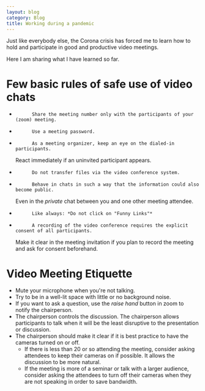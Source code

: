 ```yaml
---
layout: blog
category: Blog
title: Working during a pandemic
---
```

Just like everybody else, the Corona crisis has forced me to learn how to hold and participate in good and productive video meetings.

Here I am sharing what I have learned so far.


# Few basic rules of safe use of video chats
*           Share the meeting number only with the participants of your (zoom) meeting.
*           Use a meeting password.
*           As a meeting organizer, keep an eye on the dialed-in participants.
    React immediately if an uninvited participant appears.
*           Do not transfer files via the video conference system.
*           Behave in chats in such a way that the information could also become public.
    Even in the *private* chat between you and one other meeting attendee.
*           Like always: *Do not click on "Funny Links"*
*           A recording of the video conference requires the explicit consent of all participants.
    Make it clear in the meeting invitation if you plan to record the meeting and ask for consent beforehand.


# Video Meeting Etiquette
* Mute your microphone when you're not talking.
* Try to be in a well-lit space with little or no background noise.
* If you want to ask a question, use the *raise hand* button in zoom to notify the chairperson.
* The chairperson controls the discussion.
    The chairperson allows participants to talk when it will be the least disruptive to the presentation or discussion.
* The chairperson should make it clear if it is best practice to have the cameras turned on or off.
    * If there is less than 20 or so attending the meeting, consider asking attendees to keep their cameras on if possible. It allows the discussion to be more natural.
    * If the meeting is more of a seminar or talk with a larger audience, consider asking the attendees to turn off their cameras when they are not speaking in order to save bandwidth.


